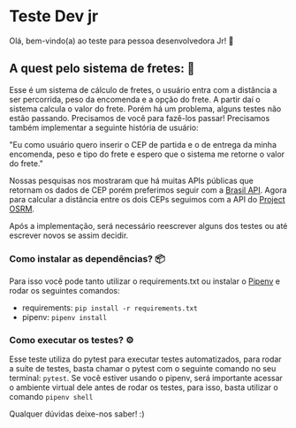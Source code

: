 # Teste Dev jr

Olá, bem-vindo(a) ao teste para pessoa desenvolvedora Jr! 🖖

## A quest pelo sistema de fretes: 🚚

Esse é um sistema de cálculo de fretes, o usuário entra com a distância a ser percorrida, peso da encomenda e a opção do frete. A partir daí o sistema calcula o valor do frete.
Porém há um problema, alguns testes não estão passando. Precisamos de você para fazê-los passar!
Precisamos também implementar a seguinte história de usuário:

"Eu como usuário quero inserir o CEP de partida e o de entrega da minha encomenda, peso e tipo do frete e espero que o sistema me retorne o valor do frete."

Nossas pesquisas nos mostraram que há muitas APIs públicas que retornam os dados de CEP porém preferimos seguir com a [Brasil API](https://brasilapi.com.br/).
Agora para calcular a distância entre os dois CEPs seguimos com a API do [Project OSRM](https://project-osrm.org).

Após a implementação, será necessário reescrever alguns dos testes ou até escrever novos se assim decidir.

### Como instalar as dependências? 📦

Para isso você pode tanto utilizar o requirements.txt ou instalar o [Pipenv](https://pipenv.pypa.io/en/latest/) e rodar os seguintes comandos:

- requirements:
  `pip install -r requirements.txt`
- pipenv:
  `pipenv install`

### Como executar os testes? ⚙️

Esse teste utiliza do pytest para executar testes automatizados, para rodar a suíte de testes, basta chamar o pytest com o seguinte comando no seu terminal: `pytest`.
Se você estiver usando o pipenv, será importante acessar o ambiente virtual dele antes de rodar os testes, para isso, basta utilizar o comando `pipenv shell`

Qualquer dúvidas deixe-nos saber! :)
